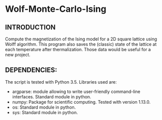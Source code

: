 # Wolf-Monte-Carlo-Ising
## INTRODUCTION
Compute the magnetization of the Ising model for a 2D square lattice using Wolff algorithm.
This program also saves the (classic) state of the lattice at each temperature after thermalization. 
Those data would be useful for a new project. 

## DEPENDENCIES:
The script is tested with Python 3.5. 
Libraries used are:

* argparse: module allowing to write user-friendly command-line interfaces. Standard module in python.
* numpy: Package for scientific computing. Tested with version 1.13.0.
* os: Standard module in python.
* sys: Standard module in python.



